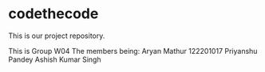 # codethecode
This is our project repository.

This is Group W04
The members being:
Aryan Mathur                122201017
Priyanshu Pandey
Ashish Kumar Singh
